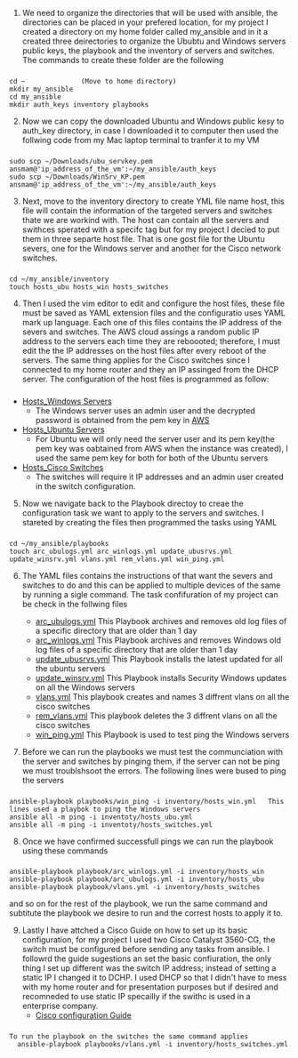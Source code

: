 1. We need to organize the directories that will be used with ansible, the directories can be placed in your prefered location, for my project I created a directory on my home folder called my_ansible and in it a created three deirectories to organize the Ububtu and Windows servers public keys, the playbook and the inventory of servers and switches. The commands to create these folder are the following
###
    cd ~              (Move to home directory)
    mkdir my_ansible
    cd my_ansible
    mkdir auth_keys inventory playbooks
    
 2. Now we can copy the downloaded Ubuntu and Windows public kesy to auth_key directory, in case I downloaded it to computer then used the follwing code from my Mac  laptop terminal to tranfer it to my VM
 ###
    sudo scp ~/Downloads/ubu_servkey.pem ansmam@'ip_address_of_the_vm':~/my_ansible/auth_keys
    sudo scp ~/Downloads/WinSrv_KP.pem ansmam@'ip_address_of_the_vm':~/my_ansible/auth_keys
 
 3. Next, move to the inventory directory to create YML file name host, this file will contain the information of the targeted servers and switches thate we are workind with. The host can contain all the servers and swithces sperated with a specifc tag but for my project I decied to put them in three separte host file. That is one gost file for the Ubuntu severs, one for the Windows server and another for the Cisco network switches.
 ###
    cd ~/my_ansible/inventory
    touch hosts_ubu hosts_win hosts_switches
4. Then I used the vim editor to edit and configure the host files, these file must be saved as YAML extension files and the configuratio uses YAML mark up language. Each one of this files contains the IP address of the severs and switches. The AWS cloud assings a random public IP address to the servers each time they are reboooted; therefore, I must edit the the IP addresses on the host files after every reboot of the servers. The same thing applies for the Cisco switches since I connected to my home router and they an IP assinged from the DHCP server. The configuration of the host files is programmed as follow:
###
  * [Hosts_Windows Servers](https://github.com/Noe-Vargas/IT-MNGT-Assitant/blob/001f49df4725b7c3ea72b68a2896ae554361b91c/inventory/hosts_win)
    + The Windows server uses an admin user and the decrypted password is obtained from the pem key in [AWS](https://aws.amazon.com/premiumsupport/knowledge-center/retrieve-windows-admin-password/)
  * [Hosts_Ubuntu Servers](https://github.com/Noe-Vargas/IT-MNGT-Assitant/blob/main/inventory/hosts_ubu)
    + For Ubuntu we will only need the server user and its pem key(the pem key was oabtained from AWS when the instance was created), I used the same pem key for both for both of the Ubuntu servers 
  * [Hosts_Cisco Switches](https://github.com/Noe-Vargas/IT-MNGT-Assitant/blob/main/inventory/hosts_switches)
    + The switches will require it IP addresses and an admin user created in the switch configuration.
 5. Now we navigate back to the Playbook directoy to creae the configuration task we want to apply to the servers and switches. I stareted by creating the files then programmed the tasks using YAML
 ###
    cd ~/my_ansible/playbooks
    touch arc_ubulogs.yml arc_winlogs.yml update_ubusrvs.yml update_winsrv.yml vlans.yml rem_vlans.yml win_ping.yml
 6. The YAML files contains the instructions of that want the severs and switches to do and this can be applied to multiple devices of the same by running a sigle command. The task confifuration of my project can be check in the follwing files
    *  [arc_ubulogs.yml](https://github.com/Noe-Vargas/IT-MNGT-Assitant/blob/main/playbooks/arc_ubulogs.yml) This Playbook archives and removes old log files of a specific directory that are older than 1 day
    *  [arc_winlogs.yml](https://github.com/Noe-Vargas/IT-MNGT-Assitant/blob/main/playbooks/arc_winlogs.yml) This Playbook archives and removes Windows old log files of a specific directory that are older than 1 day
    *  [update_ubusrvs.yml](https://github.com/Noe-Vargas/IT-MNGT-Assitant/blob/main/playbooks/update_ubusrvs.yml) This Playbook installs the latest updated for all the ubuntu servers
    *  [update_winsrv.yml](https://github.com/Noe-Vargas/IT-MNGT-Assitant/blob/main/playbooks/update_winsrv.yml) This Playbook installs Security Windows updates on all the Windows servers
    *  [vlans.yml](https://github.com/Noe-Vargas/IT-MNGT-Assitant/blob/main/playbooks/vlans.yml)  This playbook creates and names 3 diffrent vlans on all the cisco switches
    *  [rem_vlans.yml](https://github.com/Noe-Vargas/IT-MNGT-Assitant/blob/main/playbooks/rem_vlans.yml) This playbook deletes the 3 diffrent vlans on all the cisco switches
    *  [win_ping.yml](https://github.com/Noe-Vargas/IT-MNGT-Assitant/blob/main/playbooks/win_ping.yml) This Playbook is used to test ping the Windows servers
   
7. Before we can run the playbooks we must test the communciation with the server and switches by pinging them, if the server can not be ping we must troublshsoot the errors. The following lines were bused to ping the servers
###
    ansible-playbook playbooks/win_ping -i inventory/hosts_win.yml   This lines used a playbok to ping the Windows servers
    ansible all -m ping -i inventoty/hosts_ubu.yml
    ansible all -m ping -i inventoty/hosts_switches.yml
 8. Once we have confirmed successfull pings we can run the playbook using these commands
 ###
    ansible-playbook playbook/arc_winlogs.yml -i inventory/hosts_win
    ansible-playbook playbook/arc_ubulogs.yml -i inventory/hosts_ubu
    ansible-playbook playbook/vlans.yml -i inventory/hosts_switches
 and so on for the rest of the playbook, we run the same command and subtitute the playbook we desire to run and the correst hosts to apply it to.

 9. Lastly I have attched a Cisco Guide on how to set up its basic configuration, for my project I used two Cisco Catalyst 3560-CG, the switch must be configured before sending any tasks from ansible. I followrd the guide sugestions an set the basic confiuration, the only thing I set up different was the switch IP address; instead of setting a static IP I changed it to DCHP. I used DHCP so that I didn't have to mess with my home router and for presentation purposes but if desired and recomneded to use static IP specailly if the swithc is used in a enterprise company.
    * [Cisco configuration Guide](https://www.cisco.com/c/en/us/td/docs/switches/lan/catalyst3560/software/release/12-1_19_ea1/configuration/guide/3560scg.pdf)
 ###
    To run the playbook on the switches the same command applies
      ansible-playbook playbooks/vlans.yml -i inventory/hosts_switches.yml
      
